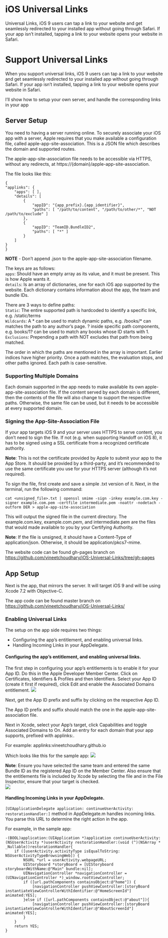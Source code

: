 # iOS Universal Links
Universal Links, iOS 9 users can tap a link to your website and get seamlessly redirected to your installed app without going through Safari. If your app isn’t installed, tapping a link to your website opens your website in Safari.

# Support Universal Links
When you support universal links, iOS 9 users can tap a link to your website and get seamlessly redirected to your installed app without going through Safari. If your app isn’t installed, tapping a link to your website opens your website in Safari.

I’ll show how to setup your own server, and handle the corresponding links in your app

## Server Setup
You need to having a server running online. To securely associate your iOS app with a server, Apple requires that you make available a configuration file, called apple-app-site-association. This is a JSON file which describes the domain and supported routes.

The apple-app-site-association file needs to be accessible via HTTPS, without any redirects, at https://{domain}/apple-app-site-association. 

The file looks like this:

    {
    "applinks": {
        "apps": [ ],
        "details": [
            {
                "appID": "{app_prefix}.{app_identifier}",
                "paths": [ "/path/to/content", "/path/to/other/*", "NOT /path/to/exclude" ]
            },
            {
                "appID": "TeamID.BundleID2",
                "paths": [ "*" ]
            }
        ]
    }
    }
    

__NOTE__ - Don’t append .json to the apple-app-site-association filename.


The keys are as follows:   
`apps`: Should have an empty array as its value, and it must be present. This is how Apple wants it.  
`details`: Is an array of dictionaries, one for each iOS app supported by the website. Each dictionary contains information about the app, the team and bundle IDs.

There are 3 ways to define paths:   
`Static`: The entire supported path is hardcoded to identify a specific link, e.g. /static/terms  
`Wildcards`: A * can be used to match dynamic paths, e.g. /books/* can matches the path to any author’s page. ? inside specific path components, e.g. books/1? can be used to match any books whose ID starts with 1.  
`Exclusions`: Prepending a path with NOT excludes that path from being matched.

The order in which the paths are mentioned in the array is important. Earlier indices have higher priority. Once a path matches, the evaluation stops, and other paths ignored. Each path is case-sensitive.

### Supporting Multiple Domains
Each domain supported in the app needs to make available its own apple-app-site-association file. If the content served by each domain is different, then the contents of the file will also change to support the respective paths. Otherwise, the same file can be used, but it needs to be accessible at every supported domain.

### Signing the App-Site-Association File
If your app targets iOS 9 and your server uses HTTPS to serve content, you don’t need to sign the file. If not (e.g. when supporting Handoff on iOS 8), it has to be signed using a SSL certificate from a recognized certificate authority.

__Note__: This is not the certificate provided by Apple to submit your app to the App Store. It should be provided by a third-party, and it’s recommended to use the same certificate you use for your HTTPS server (although it’s not required).

To sign the file, first create and save a simple .txt version of it. Next, in the terminal, run the following command:

    cat <unsigned_file>.txt | openssl smime -sign -inkey example.com.key -signer example.com.pem -certfile intermediate.pem -noattr -nodetach -outform DER > apple-app-site-association
    
This will output the signed file in the current directory. The example.com.key, example.com.pem, and intermediate.pem are the files that would made available to you by your Certifying Authority.

__Note__: If the file is unsigned, it should have a Content-Type of application/json. Otherwise, it should be application/pkcs7-mime.


The website code can be found gh-pages branch on https://github.com/vineetchoudhary/iOS-Universal-Links/tree/gh-pages

## App Setup
Next is the app, that mirrors the server. It will target iOS 9 and will be using Xcode 7.2 with Objective-C.

The app code can be found master branch on https://github.com/vineetchoudhary/iOS-Universal-Links/

### Enabling Universal Links
The setup on the app side requires two things:
  - Configuring the app’s entitlement, and enabling universal links.
  - Handling Incoming Links in your AppDelegate.
  
#### Configuring the app’s entitlement, and enabling universal links.
The first step in configuring your app’s entitlements is to enable it for your App ID. Do this in the Apple Developer Member Center. Click on Certificates, Identifiers & Profiles and then Identifiers. Select your App ID (create it first if required), click Edit and enable the Associated Domains entitlement.
![](/MC-Domain.png)

Next, get the App ID prefix and suffix by clicking on the respective App ID.

The App ID prefix and suffix should match the one in the apple-app-site-association file.

Next in Xcode, select your App’s target, click Capabilities and toggle Associated Domains to On. Add an entry for each domain that your app supports, prefixed with applinks:.

For example: applinks:vineetchoudhary.github.io

Which looks like this for the sample app:
![](/App-Domain.png)

__Note__: Ensure you have selected the same team and entered the same Bundle ID as the registered App ID on the Member Center. Also ensure that the entitlements file is included by Xcode by selecting the file and in the File Inspector, ensure that your target is checked.  
![](/target.png)



#### Handling Incoming Links in your AppDelegate.
`[UIApplicationDelegate application: continueUserActivity: restorationHandler:]` method in AppDelegate.m handles incoming links.  You parse this URL to determine the right action in the app.

For example, in the sample app:

    -(BOOL)application:(UIApplication *)application continueUserActivity:(NSUserActivity *)userActivity restorationHandler:(void (^)(NSArray * _Nullable))restorationHandler{
        if ([userActivity.activityType isEqualToString: NSUserActivityTypeBrowsingWeb]) {
            NSURL *url = userActivity.webpageURL;
            UIStoryboard *storyBoard = [UIStoryboard storyboardWithName:@"Main" bundle:nil];
            UINavigationController *navigationController = (UINavigationController *)_window.rootViewController;
            if ([url.pathComponents containsObject:@"home"]) {
                [navigationController pushViewController:[storyBoard instantiateViewControllerWithIdentifier:@"HomeScreenId"] animated:YES];
            }else if ([url.pathComponents containsObject:@"about"]){
                [navigationController pushViewController:[storyBoard instantiateViewControllerWithIdentifier:@"AboutScreenId"] animated:YES];
            }
        }
        return YES;
    }  